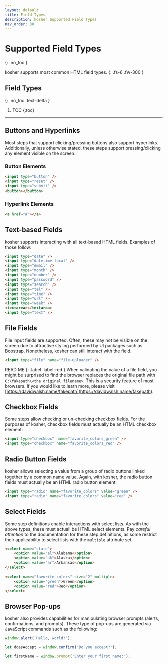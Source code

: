```yaml
---
layout: default
title: Field Types
description: kosher Supported Field Types
nav_order: 30
---
```


# Supported Field Types
{: .no_toc }

kosher supports most common HTML field types.
{: .fs-6 .fw-300 }

## Field Types
{: .no_toc .text-delta }

1. TOC
{:toc}

---

## Buttons and Hyperlinks

Most steps that support clicking/pressing buttons also support hyperlinks. Additionally, unless otherwise stated, these steps support pressing/clicking any element visible on the screen.

### Button Elements

```html
<input type="button" />
<input type="reset" />
<input type="submit" />
<button></button>
```

### Hyperlink Elements

```html
<a href="#"></a>
```

## Text-based Fields

kosher supports interacting with all text-based HTML fields. Examples of those follow:

```html
<input type="date" />
<input type="datetime-local" />
<input type="email" />
<input type="month" />
<input type="number" />
<input type="password" />
<input type="search" />
<input type="tel" />
<input type="time" />
<input type="url" />
<input type="week" />
<textarea></textarea>
<input type="text" />
```

## File Fields

File input fields are supported. Often, these may not be visible on the screen due to attractive styling performed by UI packages such as Boostrap. Nonetheless, kosher can still interact with the field.

```html
<input type="file" name="file-uploader" />
```

READ ME {: .label .label-red } When validating the value of a file field, you might be surprised to find the browser replaces the original file path with `C:\fakepath\<the original filename>`. This is a security feature of most browsers. If you would like to learn more, please visit [https://davidwalsh.name/fakepath](https://davidwalsh.name/fakepath).

## Checkbox Fields

Some steps allow checking or un-checking checkbox fields. For the purposes of kosher, checkbox fields must actually be an HTML checkbox element:

```html
<input type="checkbox" name="favorite_colors_green" />
<input type="checkbox" name="favorite_colors_red" />
```

## Radio Button Fields

kosher allows selecting a value from a group of radio buttons linked together by a common name value. Again, with kosher, the radio button fields must actually be an HTML radio button element:

```html
<input type="radio" name="favorite_colors" value="green" />
<input type="radio" name="favorite_colors" value="red" />
```

## Select Fields

Some step definitions enable interactions with select lists. As with the above types, these must actuall be HTML select elements. Pay _careful attention_ to the documentation for these step definitions, as some restrict their applicability to select lists with the `multiple` attribute set.

```html
<select name="state">
    <option value="al">Alabama</option>
    <option value="ak">Alaska</option>
    <option value="ar">Arkansas</option>
</select>

<select name="favorite_colors" size="2" multiple>
    <option value="green">Green</option>
    <option value="red">Red</option>
</select>
```

## Browser Pop-ups

kosher also provides capabilities for manipulating browser prompts (alerts, confirmations, and prompts). These type of pop-ups are generated via JavaScript commands such as the following:

```javascript
window.alert('Hello, world!');

let doesAccept = window.confirm('Do you accept?');

let firstName = window.prompt('Enter your first name:');
```